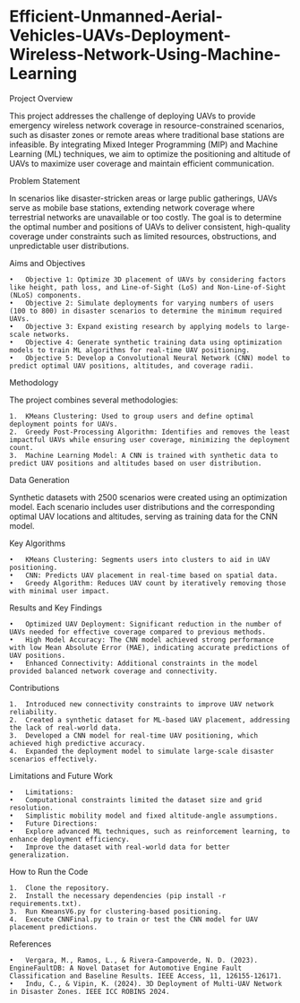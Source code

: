# Efficient-Unmanned-Aerial-Vehicles-UAVs-Deployment-Wireless-Network-Using-Machine-Learning

Project Overview

This project addresses the challenge of deploying UAVs to provide emergency wireless network coverage in resource-constrained scenarios, such as disaster zones or remote areas where traditional base stations are infeasible. By integrating Mixed Integer Programming (MIP) and Machine Learning (ML) techniques, we aim to optimize the positioning and altitude of UAVs to maximize user coverage and maintain efficient communication.

Problem Statement

In scenarios like disaster-stricken areas or large public gatherings, UAVs serve as mobile base stations, extending network coverage where terrestrial networks are unavailable or too costly. The goal is to determine the optimal number and positions of UAVs to deliver consistent, high-quality coverage under constraints such as limited resources, obstructions, and unpredictable user distributions.

Aims and Objectives

	•	Objective 1: Optimize 3D placement of UAVs by considering factors like height, path loss, and Line-of-Sight (LoS) and Non-Line-of-Sight (NLoS) components.
	•	Objective 2: Simulate deployments for varying numbers of users (100 to 800) in disaster scenarios to determine the minimum required UAVs.
	•	Objective 3: Expand existing research by applying models to large-scale networks.
	•	Objective 4: Generate synthetic training data using optimization models to train ML algorithms for real-time UAV positioning.
	•	Objective 5: Develop a Convolutional Neural Network (CNN) model to predict optimal UAV positions, altitudes, and coverage radii.

Methodology

The project combines several methodologies:

	1.	KMeans Clustering: Used to group users and define optimal deployment points for UAVs.
	2.	Greedy Post-Processing Algorithm: Identifies and removes the least impactful UAVs while ensuring user coverage, minimizing the deployment count.
	3.	Machine Learning Model: A CNN is trained with synthetic data to predict UAV positions and altitudes based on user distribution.

Data Generation

Synthetic datasets with 2500 scenarios were created using an optimization model. Each scenario includes user distributions and the corresponding optimal UAV locations and altitudes, serving as training data for the CNN model.

Key Algorithms

	•	KMeans Clustering: Segments users into clusters to aid in UAV positioning.
	•	CNN: Predicts UAV placement in real-time based on spatial data.
	•	Greedy Algorithm: Reduces UAV count by iteratively removing those with minimal user impact.

Results and Key Findings

	•	Optimized UAV Deployment: Significant reduction in the number of UAVs needed for effective coverage compared to previous methods.
	•	High Model Accuracy: The CNN model achieved strong performance with low Mean Absolute Error (MAE), indicating accurate predictions of UAV positions.
	•	Enhanced Connectivity: Additional constraints in the model provided balanced network coverage and connectivity.

Contributions

	1.	Introduced new connectivity constraints to improve UAV network reliability.
	2.	Created a synthetic dataset for ML-based UAV placement, addressing the lack of real-world data.
	3.	Developed a CNN model for real-time UAV positioning, which achieved high predictive accuracy.
	4.	Expanded the deployment model to simulate large-scale disaster scenarios effectively.

Limitations and Future Work

	•	Limitations:
	•	Computational constraints limited the dataset size and grid resolution.
	•	Simplistic mobility model and fixed altitude-angle assumptions.
	•	Future Directions:
	•	Explore advanced ML techniques, such as reinforcement learning, to enhance deployment efficiency.
	•	Improve the dataset with real-world data for better generalization.

How to Run the Code

	1.	Clone the repository.
	2.	Install the necessary dependencies (pip install -r requirements.txt).
	3.	Run KmeansV6.py for clustering-based positioning.
	4.	Execute CNNFinal.py to train or test the CNN model for UAV placement predictions.

References

	•	Vergara, M., Ramos, L., & Rivera-Campoverde, N. D. (2023). EngineFaultDB: A Novel Dataset for Automotive Engine Fault Classification and Baseline Results. IEEE Access, 11, 126155-126171.
	•	Indu, C., & Vipin, K. (2024). 3D Deployment of Multi-UAV Network in Disaster Zones. IEEE ICC ROBINS 2024.

